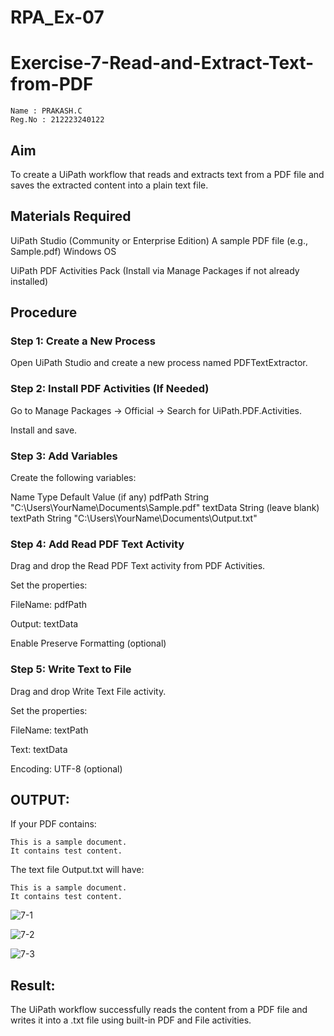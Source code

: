 # RPA_Ex-07

# Exercise-7-Read-and-Extract-Text-from-PDF

~~~
Name : PRAKASH.C
Reg.No : 212223240122 
~~~

## Aim
To create a UiPath workflow that reads and extracts text from a PDF file and saves the extracted content into a plain text file.

## Materials Required
UiPath Studio (Community or Enterprise Edition)
A sample PDF file (e.g., Sample.pdf)
Windows OS

UiPath PDF Activities Pack (Install via Manage Packages if not already installed)

## Procedure

### Step 1: Create a New Process
Open UiPath Studio and create a new process named PDFTextExtractor.

### Step 2: Install PDF Activities (If Needed)
Go to Manage Packages → Official → Search for UiPath.PDF.Activities.

Install and save.

### Step 3: Add Variables
Create the following variables:

Name	Type	Default Value (if any)
pdfPath	String	"C:\Users\YourName\Documents\Sample.pdf"
textData	String	(leave blank)
textPath	String	"C:\Users\YourName\Documents\Output.txt"

### Step 4: Add Read PDF Text Activity
Drag and drop the Read PDF Text activity from PDF Activities.

Set the properties:

FileName: pdfPath

Output: textData

Enable Preserve Formatting (optional)

### Step 5: Write Text to File
Drag and drop Write Text File activity.

Set the properties:

FileName: textPath

Text: textData

Encoding: UTF-8 (optional)

## OUTPUT:
If your PDF contains:

~~~
This is a sample document.
It contains test content.
~~~
The text file Output.txt will have:

~~~
This is a sample document.
It contains test content.
~~~

![7-1](https://github.com/user-attachments/assets/63e191e8-4560-46e8-a8a2-3d3fa1cde6ab)

![7-2](https://github.com/user-attachments/assets/7fbf570f-4025-4202-99af-df98ea908a27)

![7-3](https://github.com/user-attachments/assets/b6a98740-4a34-413d-b158-04156233cca2)


## Result:
The UiPath workflow successfully reads the content from a PDF file and writes it into a .txt file using built-in PDF and File activities.

